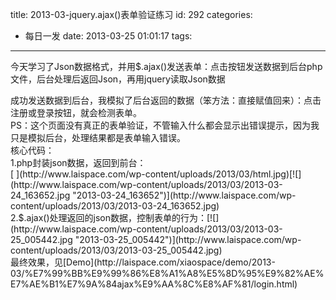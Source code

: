 title: 2013-03-jquery.ajax()表单验证练习
id: 292
categories:
  - 每日一发
date: 2013-03-25 01:01:17
tags:
---

今天学习了Json数据格式，并用$.ajax()发送表单：点击按钮发送数据到后台php文件，后台处理后返回Json，再用jquery读取Json数据
<div>成功发送数据到后台，我模拟了后台返回的数据（笨方法：直接赋值回来）：点击注册或登录按钮，就会检测表单。</div>
<div>PS：这个页面没有真正的表单验证，不管输入什么都会显示出错误提示，因为我只是模拟后台，处理结果都是表单输入错误。</div>
<div></div>
<div>核心代码：</div>
<div>1.php封装json数据，返回到前台：</div>
<div>[
](http://www.laispace.com/wp-content/uploads/2013/03/html.jpg)[![](http://www.laispace.com/wp-content/uploads/2013/03/2013-03-24_163652.jpg "2013-03-24_163652")](http://www.laispace.com/wp-content/uploads/2013/03/2013-03-24_163652.jpg)</div>
<div>2.$.ajax()处理返回的json数据，控制表单的行为：[![](http://www.laispace.com/wp-content/uploads/2013/03/2013-03-25_005442.jpg "2013-03-25_005442")](http://www.laispace.com/wp-content/uploads/2013/03/2013-03-25_005442.jpg)</div>
最终效果，见[Demo](http://laispace.com/xiaospace/demo/2013-03/%E7%99%BB%E9%99%86%E8%A1%A8%E5%8D%95%E9%82%AE%E7%AE%B1%E7%9A%84ajax%E9%AA%8C%E8%AF%81/login.html)